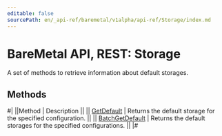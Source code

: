 ```yaml
---
editable: false
sourcePath: en/_api-ref/baremetal/v1alpha/api-ref/Storage/index.md
---
```


# BareMetal API, REST: Storage

A set of methods to retrieve information about default storages.

## Methods

#|
||Method | Description ||
|| [GetDefault](getDefault.md) | Returns the default storage for the specified configuration. ||
|| [BatchGetDefault](batchGetDefault.md) | Returns the default storages for the specified configurations. ||
|#